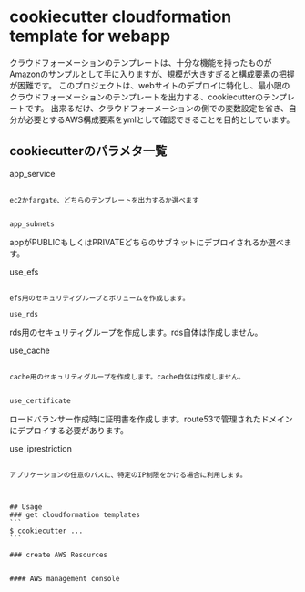 # cookiecutter cloudformation template for webapp
クラウドフォーメーションのテンプレートは、十分な機能を持ったものがAmazonのサンプルとして手に入りますが、規模が大きすぎると構成要素の把握が困難です。
このプロジェクトは、webサイトのデプロイに特化し、最小限のクラウドフォーメーションのテンプレートを出力する、cookiecutterのテンプレートです。
出来るだけ、クラウドフォーメーションの側での変数設定を省き、自分が必要とするAWS構成要素をymlとして確認できることを目的としています。

## cookiecutterのパラメタ一覧
app_service
```````````

ec2かfargate、どちらのテンプレートを出力するか選べます


app_subnets
```````````

appがPUBLICもしくはPRIVATEどちらのサブネットにデプロイされるか選べます。


use_efs
```````

efs用のセキュリティグループとボリュームを作成します。

use_rds
```````

rds用のセキュリティグループを作成します。rds自体は作成しません。

use_cache
`````````

cache用のセキュリティグループを作成します。cache自体は作成しません。


use_certificate
```````````````

ロードバランサー作成時に証明書を作成します。route53で管理されたドメインにデプロイする必要があります。

use_iprestriction
`````````````````

アプリケーションの任意のパスに、特定のIP制限をかける場合に利用します。



## Usage
### get cloudformation templates
```
$ cookiecutter ...
```

### create AWS Resources


#### AWS management console


